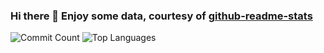 ### Hi there 👋 Enjoy some data, courtesy of [github-readme-stats](https://github.com/anuraghazra/github-readme-stats)

![Commit Count](https://github-readme-stats.vercel.app/api?username=ecc521&theme=dark&show_icons=true&count_private=true&include_all_commits=true?hide_credits=true)
![Top Languages](https://github-readme-stats.vercel.app/api/top-langs/?username=ecc521&layout=compact&langs_count=10?hide_credits=true&theme=highcontrast)
